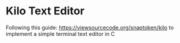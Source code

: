 # Kilo Text Editor

Following this guide: https://viewsourcecode.org/snaptoken/kilo to implement a simple terminal text editor in C
